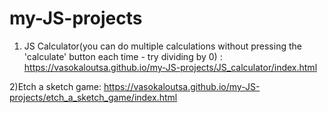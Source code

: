 # my-JS-projects

1) JS Calculator(you can do multiple calculations without pressing the 'calculate' button each time - try dividing by 0) : https://vasokaloutsa.github.io/my-JS-projects/JS_calculator/index.html

2)Etch a sketch game:  https://vasokaloutsa.github.io/my-JS-projects/etch_a_sketch_game/index.html
